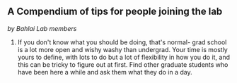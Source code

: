 ## A Compendium of tips for people joining the lab
*by Bahlai Lab members*
1. If you don't know what you should be doing, that's normal- grad school is a lot more open and wishy washy than undergrad. Your time is mostly yours to define, with lots to do but a lot of flexibility in how you do it, and this can be tricky to figure out at first. Find other graduate students who have been here a while and ask them what they do in a day.
